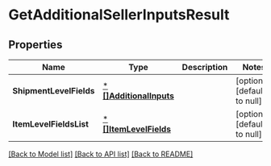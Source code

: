 # GetAdditionalSellerInputsResult

## Properties
Name | Type | Description | Notes
------------ | ------------- | ------------- | -------------
**ShipmentLevelFields** | [***[]AdditionalInputs**](array.md) |  | [optional] [default to null]
**ItemLevelFieldsList** | [***[]ItemLevelFields**](array.md) |  | [optional] [default to null]

[[Back to Model list]](../README.md#documentation-for-models) [[Back to API list]](../README.md#documentation-for-api-endpoints) [[Back to README]](../README.md)

